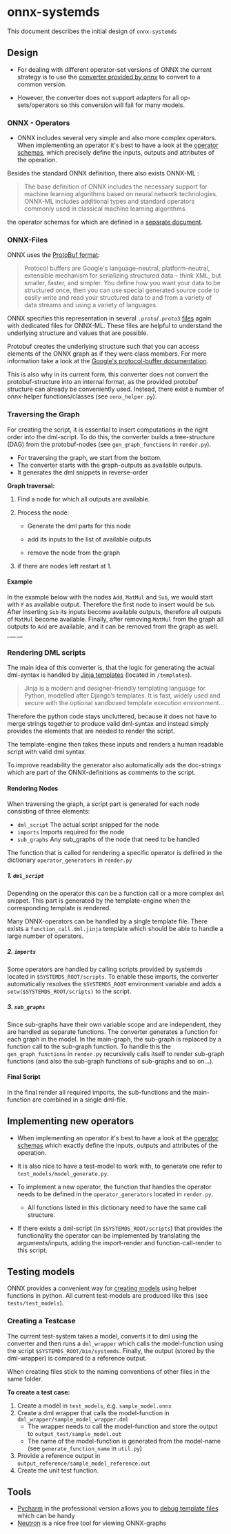 # onnx-systemds

This document describes the initial design of `onnx-systemds`

## Design

* For dealing with different operator-set versions of ONNX the current strategy is to use the [converter provided by onnx](https://github.com/onnx/onnx/blob/master/docs/PythonAPIOverview.md#converting-version-of-an-onnx-model-within-default-domain-aionnx) to convert to a common version.

* However, the converter does not support adapters for all op-sets/operators so this conversion will fail for many models. 



### ONNX - Operators

* ONNX includes several very simple and also more complex operators. When implementing an operator it's best to have a look at the [operator schemas](https://github.com/onnx/onnx/blob/master/docs/Operators.md), which precisely define the inputs, outputs and attributes of the operation. 

Besides the standard ONNX definition, there also exists ONNX-ML :

> The base definition of ONNX includes the necessary support for machine learning algorithms based on neural network technologies. ONNX-ML includes additional types and standard operators commonly used in classical machine learning algorithms.

the operator schemas for which are defined in a [separate document](https://github.com/onnx/onnx/blob/master/docs/Operators-ml.md). 



### ONNX-Files

ONNX uses the [ProtoBuf format](https://developers.google.com/protocol-buffers/):

> Protocol buffers are Google's language-neutral, platform-neutral, extensible mechanism for serializing structured data – think XML, but smaller, faster, and simpler. You define how you want your data to be structured once, then you can use special generated source code to easily write and read your structured data to and from a variety of data streams and using a variety of languages.

ONNX specifies this representation in several `.proto`/`.proto3`  [files](https://github.com/onnx/onnx/tree/master/onnx) again with dedicated files for ONNX-ML. These files are helpful to understand the underlying structure and values that are possible. 

Protobuf creates the underlying structure such that you can access elements of the ONNX graph as if they were class members. For more information take a look at the [Google's protocol-buffer documentation](https://developers.google.com/protocol-buffers/docs/pythontutorial#the-protocol-buffer-api).

This is also why in its current form, this converter does not convert the protobuf-structure into an internal format, as the provided protobuf structure can already be conveniently used. Instead, there exist a number of onnx-helper functions/classes (see `onnx_helper.py`).



### Traversing the Graph

For creating the script, it is essential to insert computations in the right order into the dml-script. To do this, the converter builds a tree-structure (DAG) from the protobuf-nodes (see `gen_graph_functions` in `render.py`). 

* For traversing the graph, we start from the bottom. 
* The converter starts with the graph-outputs as available outputs. 
* It generates the dml snippets in reverse-order

**Graph traversal:**

1. Find a node for which all outputs are available.

2. Process the node:

   * Generate the dml parts for this node 

   * add its inputs to the list of available outputs
   * remove the node from the graph

3. if there are nodes left restart at 1.



#### Example

In the example below with the nodes `Add`, `MatMul` and `Sub`, we would start with `F` as available output. Therefore the first node to insert would be `Sub`. After inserting `Sub` its inputs become available outputs, therefore all outputs of `MatMul` become available. Finally, after removing `MatMul` from the graph all outputs to `Add` are available, and it can be removed from the graph as well. 

<img src="assets/sample_graph.png" alt="sample_graph" style="zoom:33%;" />



### Rendering DML scripts

The main idea of this converter is, that the logic for generating the actual dml-syntax is handled by [Jinja templates](https://jinja.palletsprojects.com/en/2.11.x/) (located in `/templates`). 

> Jinja is a modern and designer-friendly templating language for Python, modelled after Django’s templates. It is fast, widely used and secure with the optional sandboxed template execution environment...

Therefore the python code stays uncluttered, because it does not have to merge strings together to produce valid dml-syntax and instead simply provides the elements that are needed to render the script. 

The template-engine then takes these inputs and renders a human readable script with valid dml syntax. 

To improve readability the generator also automatically ads the doc-strings which are part of the ONNX-definitions as comments to the script. 



#### Rendering Nodes 

When traversing the graph, a script part is generated for each node consisting of three elements:

* `dml_script` The actual script snipped for the node
* `imports` Imports required for the node
* `sub_graphs` Any sub_graphs of the node that need to be handled

The function that is called for rendering a specific operator is defined in the dictionary `operator_generators` in `render.py`



##### 1. `dml_script`

Depending on the operator this can be a function call or a more complex `dml` snippet. This part is generated by the template-engine when the corresponding template is rendered. 

Many ONNX-operators can be handled by a single template file. There exists a `function_call.dml.jinja` template which should be able to handle a large number of operators. 

##### 2. `imports` 

Some operators are handled by calling scripts provided by systemds located in `$SYSTEMDS_ROOT/scripts`. To enable these imports, the converter automatically resolves the `$SYSTEMDS_ROOT` environment variable and adds a `setw($SYSTEMDS_ROOT/scripts)` to the script.

##### 3. `sub_graphs`

Since sub-graphs have their own variable scope and are independent, they are handled as separate functions. The converter generates a function for each graph in the model. In the main-graph, the sub-graph is replaced by a function call to the sub-graph function. To handle this the `gen_graph_functions` in `render.py` recursively calls itself to render sub-graph functions (and also the sub-graph functions of sub-graphs and so on...). 

#### Final Script

In the final render all required imports, the sub-functions and the main-function are combined in a single dml-file. 



## Implementing new operators

* When implementing an operator it's best to have a look at the [operator schemas](https://github.com/onnx/onnx/blob/master/docs/Operators.md) which exactly define the inputs, outputs and attributes of the operation. 

* It is also nice to have a test-model to work with, to generate one refer to `test_models/model_generate.py`.
* To implement a new operator, the function that handles the operator needs to be defined in the `operator_generators` located in `render.py`. 
  * All functions listed in this dictionary need to have the same call structure. 

* If there exists a dml-script (in `$SYSTEMDS_ROOT/scripts`) that provides the functionality the operator can be implemented by translating the arguments/inputs, adding the import-render and function-call-render to this script. 



## Testing models

ONNX provides a convenient way for [creating models](https://github.com/onnx/onnx/blob/master/docs/PythonAPIOverview.md#checking-an-onnx-model) using helper functions in python. All current test-models are produced like this (see `tests/test_models`).

### Creating a Testcase

The current test-system takes a model, converts it to dml using the converter and then runs a `dml_wrapper` which calls the model-function using the script `$SYSTEMDS_ROOT/bin/systemds`. Finally, the output (stored by the dml-wrapper) is compared to a reference output. 

When creating files stick to the naming conventions of other files in the same folder.

**To create a test case:**

1. Create a model in `test_models`, e.g. `sample_model.onnx`
2. Create a dml wrapper that calls the model-function in `dml_wrapper/sample_model_wrapper.dml`
   * The wrapper needs to call the model-function and store the output to `output_test/sample_model.out`
   * The name of the model-function is generated from the model-name (see `generate_function_name` in `util.py`)
3. Provide a reference output in `output_reference/sample_model_reference.out`
4. Create the unit test function.



## Tools

* [Pycharm](https://www.jetbrains.com/pycharm/) in the professional version allows you to  [debug template files](https://www.jetbrains.com/help/pycharm/templates.html#debug) which can be handy
* [Neutron](https://github.com/lutzroeder/netron) is a nice free tool for viewing ONNX-graphs 